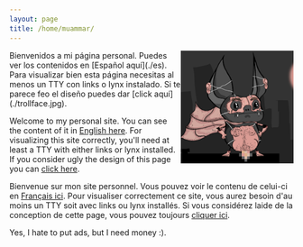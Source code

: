 ```yaml
---
layout: page
title: /home/muammar/
---
```


<img src="/photo.jpg" width="200" height="200" align="right">
Bienvenidos a mi página personal. Puedes ver los contenidos en [Español aquí](./es).
Para visualizar bien esta página necesitas al menos un TTY con links o lynx
instalado. Si te parece feo el diseño puedes dar [click aquí](./trollface.jpg).

Welcome to my personal site. You can see the content of it in [English here](./en).
For visualizing this site correctly, you'll need at least a TTY with either
links or lynx installed. If you consider ugly the design of this page you can
[click here](./trollface.jpg).

Bienvenue sur mon site personnel. Vous pouvez voir le contenu de celui-ci en
[Français ici](./fr). Pour visualiser correctement ce site, vous aurez besoin d'au
moins un TTY soit avec links ou lynx installés. Si vous considérez laide de la
conception de cette page, vous pouvez toujours [cliquer ici](./trollface.jpg).

Yes, I hate to put ads, but I need money :).

<script async src="//pagead2.googlesyndication.com/pagead/js/adsbygoogle.js"></script>
<!-- leaderboardmuammar -->
<ins class="adsbygoogle"
     style="display:inline-block;width:728px;height:90px"
          data-ad-client="ca-pub-5821724605404798"
               data-ad-slot="7598110701"></ins>
               <script>
               (adsbygoogle = window.adsbygoogle || []).push({});
               </script>

